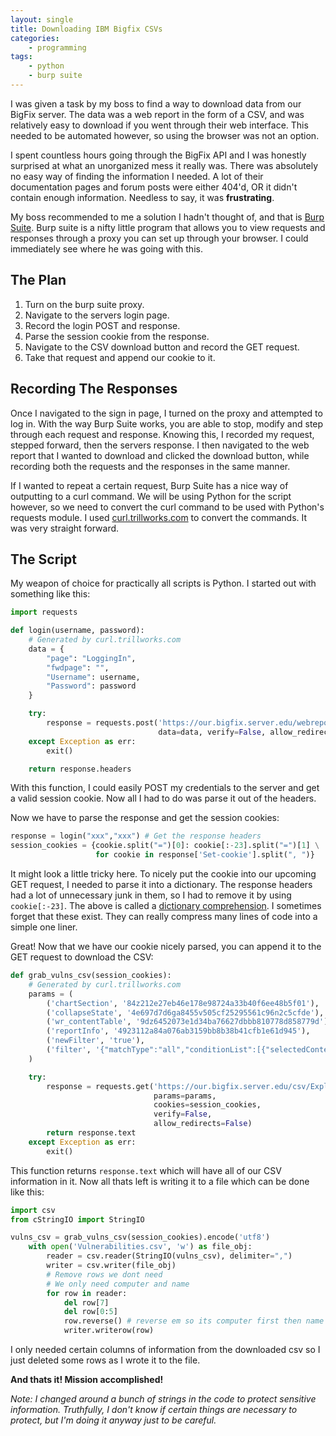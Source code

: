 ```yaml
---
layout: single
title: Downloading IBM Bigfix CSVs
categories: 
    - programming
tags: 
    - python
    - burp suite
---
```


I was given a task by my boss to find a way to download data from our BigFix server. The data was a web report in the form of a CSV, and was relatively easy to download if you went through their web interface. This needed to be automated however, so using the browser was not an option.

I spent countless hours going through the BigFix API and I was honestly surprised at what an unorganized mess it really was. There was absolutely no easy way of finding the information I needed. A lot of their documentation pages and forum posts were either 404'd, OR it didn't contain enough information. Needless to say, it was **frustrating**.

My boss recommended to me a solution I hadn't thought of, and that is [Burp Suite](https://portswigger.net/burp). Burp suite is a nifty little program that allows you to view requests and responses through a proxy you can set up through your browser. I could immediately see where he was going with this.

## The Plan

1. Turn on the burp suite proxy.
2. Navigate to the servers login page.
3. Record the login POST and response.
4. Parse the session cookie from the response.
5. Navigate to the CSV download button and record the GET request.
6. Take that request and append our cookie to it.

## Recording The Responses

Once I navigated to the sign in page, I turned on the proxy and attempted to log in. With the way Burp Suite works, you are able to stop, modify and step through each request and response. Knowing this, I recorded my request, stepped forward, then the servers response. I then navigated to the web report that I wanted to download and clicked the download button, while recording both the requests and the responses in the same manner.

If I wanted to repeat a certain request, Burp Suite has a nice way of outputting to a curl command. We will be using Python for the script however, so we need to convert the curl command to be used with Python's requests module. I used [curl.trillworks.com](https://curl.trillworks.com/) to convert the commands. It was very straight forward.

## The Script

My weapon of choice for practically all scripts is Python. I started out with something like this:

```python
import requests

def login(username, password):
    # Generated by curl.trillworks.com
    data = {
        "page": "LoggingIn",
        "fwdpage": "",
        "Username": username,
        "Password": password
    }

    try:
        response = requests.post('https://our.bigfix.server.edu/webreports',
                                 data=data, verify=False, allow_redirects=False)
    except Exception as err:
        exit()

    return response.headers
```

With this function, I could easily POST my credentials to the server and get a valid session cookie. Now all I had to do was parse it out of the headers.

Now we have to parse the response and get the session cookies:

```python
response = login("xxx","xxx") # Get the response headers
session_cookies = {cookie.split("=")[0]: cookie[:-23].split("=")[1] \
                   for cookie in response['Set-cookie'].split(", ")}
```

It might look a little tricky here. To nicely put the cookie into our upcoming GET request, I needed to parse it into a dictionary. The response headers had a lot of unnecessary junk in them, so I had to remove it by using `cookie[:-23]`. The above is called a [dictionary comprehension](https://www.smallsurething.com/list-dict-and-set-comprehensions-by-example/). I sometimes forget that these exist. They can really compress many lines of code into a simple one liner.

Great! Now that we have our cookie nicely parsed, you can append it to the GET request to download the CSV:

```python
def grab_vulns_csv(session_cookies):
    # Generated by curl.trillworks.com
    params = (
        ('chartSection', '84z212e27eb46e178e98724a33b40f6ee48b5f01'),
        ('collapseState', '4e697d7d6ga8455v505cf25295561c96n2c5cfde'),
        ('wr_contentTable', '9dz6452073e1d34ba76627dbbb810778d858779d'),
        ('reportInfo', '4923112a84a076ab3159bb8b38b41cfb1e61d945'),
        ('newFilter', 'true'),
        ('filter', '{"matchType":"all","conditionList":[{"selectedContentTypeName":"Fixlet","selectorList":[{"selectedOperatorName":"is","selectedOperatorValue":"Fixlet"}],"selectedProperty":{"name":"Type","id":"Type"}},{"selectedContentTypeName":"Fixlet","selectorList":[{"selectedOperatorName":"is","selectedOperatorValue":"Visible"}],"selectedProperty":{"name":"Visibility","id":"Visibility"}},{"selectedContentTypeName":"Fixlet","selectorList":[{"selectedOperatorName":"greater than","selectedOperatorValue":"0"}],"selectedProperty":{"name":"Applicable Computer Count","id":"Applicable Computer Count"}},{"selectedContentTypeName":"Fixlet","selectorList":[{"selectedOperatorName":"contains","selectedOperatorValue":"Critical"}],"selectedProperty":{"name":"Source Severity","id":"Source Severity"}}]}'),
    )

    try:
        response = requests.get('https://our.bigfix.server.edu/csv/ExploreContent.csv',
                                params=params,
                                cookies=session_cookies,
                                verify=False,
                                allow_redirects=False)
        return response.text
    except Exception as err:
        exit()
```

This function returns `response.text` which will have all of our CSV information in it. Now all thats left is writing it to a file which can be done like this:

```python
import csv
from cStringIO import StringIO

vulns_csv = grab_vulns_csv(session_cookies).encode('utf8')
    with open('Vulnerabilities.csv', 'w') as file_obj:
        reader = csv.reader(StringIO(vulns_csv), delimiter=",")
        writer = csv.writer(file_obj)
        # Remove rows we dont need
        # We only need computer and name
        for row in reader:
            del row[7]
            del row[0:5]
            row.reverse() # reverse em so its computer first then name
            writer.writerow(row)
```

I only needed certain columns of information from the downloaded csv so I just deleted some rows as I wrote it to the file.

**And thats it! Mission accomplished!**

*Note: I changed around a bunch of strings in the code to protect sensitive information. Truthfully, I don't know if certain things are necessary to protect, but I'm doing it anyway just to be careful.*

